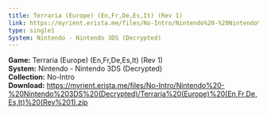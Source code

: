 ```yaml
---
title: Terraria (Europe) (En,Fr,De,Es,It) (Rev 1)
link: https://myrient.erista.me/files/No-Intro/Nintendo%20-%20Nintendo%203DS%20(Decrypted)/Terraria%20(Europe)%20(En,Fr,De,Es,It)%20(Rev%201).zip
type: single1
System: Nintendo - Nintendo 3DS (Decrypted)
---
```

<b>Game:</b> Terraria (Europe) (En,Fr,De,Es,It) (Rev 1)<br>
<b>System:</b> Nintendo - Nintendo 3DS (Decrypted)<br>
<b>Collection:</b> No-Intro<br>
<b>Download:</b> https://myrient.erista.me/files/No-Intro/Nintendo%20-%20Nintendo%203DS%20(Decrypted)/Terraria%20(Europe)%20(En,Fr,De,Es,It)%20(Rev%201).zip